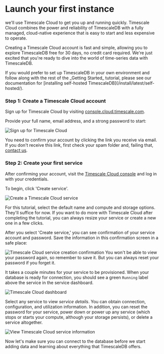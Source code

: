 # Launch your first instance

 we'll use Timescale Cloud to get you up
and running quickly. Timescale Cloud combines the power and reliability
of TimescaleDB with a fully managed, cloud-native experience that is easy to
start and less expensive to operate.

Creating a Timescale Cloud account is fast and simple, allowing you to explore
TimescaleDB free for 30 days, no credit card required. We're just excited
that you're ready to dive into the world of time-series data with TimescaleDB.

<highlight type="tip">
If you would prefer to set up TimescaleDB in your own environment and follow
along with the rest of the _Getting Started_ tutorial, please see our documentation
for [installing self-hosted TimescaleDB](/install/latest/self-hosted/).
</highlight>

### Step 1: Create a Timescale Cloud account

Sign up for Timescale Cloud by visiting [console.cloud.timescale.com][cloud-signup].

Provide your full name, email address, and a strong password to start:

<img class="main-content__illustration" src="https://s3.amazonaws.com/assets.timescale.com/docs/images/tsc-signup.png" alt="Sign up for Timescale Cloud"/>

You need to confirm your account by clicking the link you receive via
email. If you don't receive this link, first check your spam folder
and, failing that, [contact us][contact-timescale].

### Step 2: Create your first service

After confirming your account, visit the
[Timescale Cloud console][cloud-console] and log in with your credentials.

To begin, click 'Create service'.

<img class="main-content__illustration" src="https://s3.amazonaws.com/assets.timescale.com/docs/images/tsc-createdb.png" alt="Create a Timescale Cloud service"/>

For this tutorial, select the default name and compute and storage options.
They'll suffice for now. If you want to do more with Timescale Cloud after
completing the tutorial, you can always resize your service or create a new one
in a few clicks.

After you select 'Create service,' you can see confirmation of your service
account and password. Save the information in this confirmation screen in a safe
place:

<img class="main-content__illustration" src="https://s3.amazonaws.com/assets.timescale.com/docs/images/tsc-build-service.png" alt="Timescale Cloud service creation confirmation"/>

<highlight type="warning">
 You won't be able to view your password again, so remember to save it. But you
 can always reset your password if you forget it.
</highlight>

It takes a couple minutes for your service to be provisioned. When your database is
ready for connection, you should see a green `Running` label above the service in the
service dashboard.

<img class="main-content__illustration" src="https://s3.amazonaws.com/assets.timescale.com/docs/images/tsc-service-dashboard.png" alt="Timescale Cloud dashboard"/>

Select any service to view *service details*. You can obtain connection,
configuration, and utilization information. In addition, you can reset the
password for your service, power down or power up any service (which stops
or starts your compute, although your storage persists), or delete
a service altogether.

<img class="main-content__illustration" src="https://s3.amazonaws.com/assets.timescale.com/docs/images/tsc-running-service.png" alt="View Timescale Cloud service information"/>

Now let's make sure you can connect to the database before we start adding data
and learning about everything that TimescaleDB offers.

[install-timescaledb]: /install/latest/
[cloud-signup]: https://cloud.timescale.com
[cloud-console]: https://console.cloud.timescale.com/login
[contact-timescale]: https://www.timescale.com/contact
